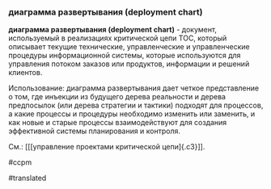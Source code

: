 ### диаграмма развертывания (deployment chart)

**диаграмма развертывания (deployment chart)** - документ, используемый в реализациях критической цепи TOC, который описывает текущие технические, управленческие и управленческие процедуры информационной системы, которые используются для управления потоком заказов или продуктов, информации и решений клиентов.

Использование: диаграмма развертывания дает четкое представление о том, где инъекции из будущего дерева реальности и дерева предпосылок (или дерева стратегии и тактики) подходят для процессов, а какие процессы и процедуры необходимо изменить или заменить, и как новые и старые процессы взаимодействуют для создания эффективной системы планирования и контроля.

См.: [[[управление проектами критической цепи]{.c3}]].

#ccpm

#translated
